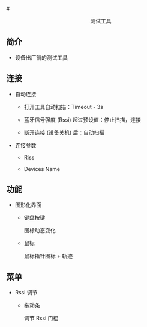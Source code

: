 #<center>测试工具</center>

## 简介

- 设备出厂前的测试工具

## 连接 

- 自动连接   

   - 打开工具自动扫描：Timeout - 3s  

   - 蓝牙信号强度 (Rssi) 超过预设值：停止扫描，连接  

   - 断开连接 (设备关机) 后：自动扫描
  
- 连接参数
 
  - Riss  

  - Devices Name  
  
## 功能  

- 图形化界面  

  - 键盘按键  

      图标动态变化
      
  - 鼠标  

      鼠标指针图标 + 轨迹

## 菜单  

- Rssi 调节  

  - 拖动条  

      调节 Rssi 门槛
